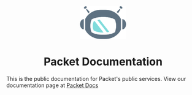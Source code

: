 <!--- HTML markdown to center the headline --->

<p align="center">
	<img alt="packetbot" src="images/packetbot.png" width="120px" />
	<h1 align="center"> Packet Documentation </h1>
</p>

This is the public documentation for Packet's public services.
View our documentation page at [Packet Docs](https://www.packet.com/docs/)

